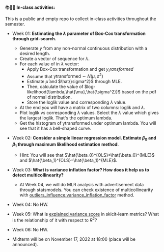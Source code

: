📚📖📝 **In-class activities:**


 This is a public and empty repo to collect in-class activities throughout the semester.
 
 - Week 01: **Estimating the $\lambda$ parameter of Box-Cox transformation through grid-search.**
   
   - Generate $y$ from any non-normal continuous distribution with a desired length.
   - Create a vector of sequence for $\lambda$.
   - For each value of in $\lambda$ vector:
      - Apply Box-Cox transformation and get $y_transformed$
      - Assume that $\text{ytransformed} \sim N(\mu, \sigma^2)$
      - Estimate $\hat{\mu}$ and $\hat{\sigma^2}$ through MLE.
      - Then, calculate the value of $log-likelihood(\lambda,\hat{\mu},\hat{\sigma^2})$ based on the pdf of normal distribution.
      - Store the loglik value and corresponding $\lambda$ value.
    - At the end you will have a matrix of two columns: loglik and $\lambda$.
    - Plot loglik vs corresponding $\lambda$ values. Select the $\lambda$ value which gives the largest loglik. That's the optimum lambda.
    - Get the histogram of $\text{ytransformed}$ under optimum lambda. You will see that it has a bell-shaped curve.
    
  - Week 02: **Consider a simple linear regression model. Estimate $\beta_0$ and $\beta_1$ through maximum likelihood estimation method.**
    
    - Hint: You will see that $\hat{\beta_0}^{OLS}=\hat{\beta_0}^{MLE}$ and $\hat{\beta_1}^{OLS}=\hat{\beta_1}^{MLE}$.

  - Week 03: **What is variance inflation factor? How does it help us to detect multicollinearity?**
  
    - At Week 04, we will do MLR analysis with advertisement data through statsmodels. You can check existence of multicollinearity with
    [outliers_influence.variance_inflation_factor](https://www.statsmodels.org/dev/generated/statsmodels.stats.outliers_influence.variance_inflation_factor.html) method.
  
  - Week 04: No HW.
  - Week 05: What is [explained variance score](https://scikit-learn.org/stable/modules/generated/sklearn.metrics.explained_variance_score.html) in skicit-learn metrics? What is the relationship of it with respect to $R^2$?  
  - Week 06: No HW.
  - Midterm will be on November 17, 2022 at 18:00 (place will be announced).  
